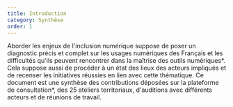 ```yaml
---
title: Introduction
category: Synthèse
order: 1
---
```


Aborder les enjeux de l'inclusion numérique suppose de poser un diagnostic précis et complet sur les usages numériques des Français et les difficultés qu'ils peuvent rencontrer dans la maîtrise des outils numériques*. Cela suppose aussi de procéder à un état des lieux des acteurs impliqués et de recenser les initiatives réussies en lien avec cette thématique. Ce document est une synthèse des contributions déposées sur la plateforme de consultation*, des 25 ateliers territoriaux, d'auditions avec différents acteurs et de réunions de travail.
